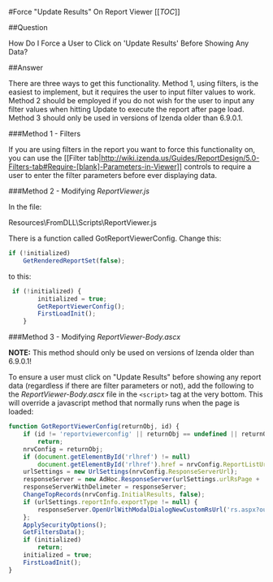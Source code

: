 #Force "Update Results" On Report Viewer
[[_TOC_]]

##Question

How Do I Force a User to Click on 'Update Results' Before Showing Any Data?

##Answer

There are three ways to get this functionality. Method 1, using filters, is the easiest to implement, but it requires the user to input filter values to work. Method 2 should be employed if you do not wish for the user to input any filter values when hitting Update to execute the report after page load. Method 3 should only be used in versions of Izenda older than 6.9.0.1.

###Method 1 - Filters

If you are using filters in the report you want to force this functionality on, you can use the [[Filter tab|http://wiki.izenda.us/Guides/ReportDesign/5.0-Filters-tab#Require-[blank]-Parameters-in-Viewer]] controls to require a user to enter the filter parameters before ever displaying data. 

###Method 2 - Modifying _ReportViewer.js_

In the file:

Resources\FromDLL\Scripts\ReportViewer.js

There is a function called GotReportViewerConfig. Change this:

```javascript
if (!initialized)
    GetRenderedReportSet(false);
```

to this:

```javascript
 if (!initialized) {
        initialized = true;
        GetReportViewerConfig();
        FirstLoadInit();
    }
```

###Method 3 - Modifying _ReportViewer-Body.ascx_

**NOTE:** This method should only be used on versions of Izenda older than 6.9.0.1!

To ensure a user must click on "Update Results" before showing any report data (regardless if there are filter parameters or not), add the following to the _ReportViewer-Body.ascx_ file in the ``<script>`` tag at the very bottom. This will override a javascript method that normally runs when the page is loaded:
 
```javascript
function GotReportViewerConfig(returnObj, id) {
    if (id != 'reportviewerconfig' || returnObj == undefined || returnObj == null)
        return;
    nrvConfig = returnObj;
    if (document.getElementById('rlhref') != null)
        document.getElementById('rlhref').href = nrvConfig.ReportListUrl;
    urlSettings = new UrlSettings(nrvConfig.ResponseServerUrl);
    responseServer = new AdHoc.ResponseServer(urlSettings.urlRsPage + '?', 0);
    responseServerWithDelimeter = responseServer;
    ChangeTopRecords(nrvConfig.InitialResults, false);
    if (urlSettings.reportInfo.exportType != null) {
        responseServer.OpenUrlWithModalDialogNewCustomRsUrl('rs.aspx?output=' + urlSettings.reportInfo.exportType, 'aspnetForm', 'reportFrame', nrvConfig.ResponseServerUrl);
    };
    ApplySecurityOptions();
    GetFiltersData();
    if (initialized)
        return;
    initialized = true;
    FirstLoadInit();
}
```